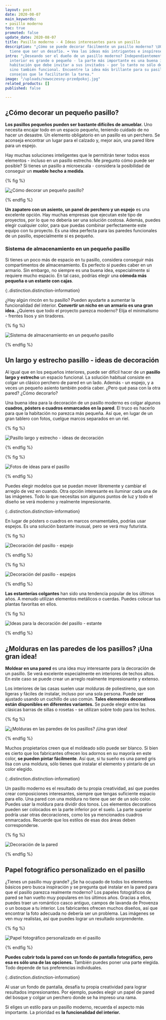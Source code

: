 ```yaml
---
layout: post
date: 2020-08-07
main_keywords:
- pasillo moderno
toc: true
promoted: false
update_date: 2020-08-07
title: Pasillo moderno - 4 Ideas interesantes para un pasillo
description: "¿Cómo se puede decorar fácilmente un pasillo moderno? \U0001F3E0 No
  tiene que ser un desafío. ➡️ Vea las ideas más intrigantes e inspírese."
intro: "¿Deseando ser el dueño de un pasillo moderno? Independientemente de si su
  interior es grande o pequeño - la parte más importante es una buena idea. Es una
  habitación que debe invitar a sus invitados - por lo tanto no sólo debe ser estética
  sino también funcional. Encuentre la idea más brillante para su pasillo - use algunos
  consejos que le facilitarán la tarea."
image: "/uploads/nowoczesny-przedpokoj.jpg"
related_products: []
published: false

---
```

## ¿Cómo decorar un pequeño pasillo?

**Los pasillos pequeños pueden ser bastante difíciles de amueblar.** Uno necesita encajar todo en un espacio pequeño, teniendo cuidado de no hacer un desastre. Un elemento obligatorio en un pasillo es un perchero. Se aconseja encontrar un lugar para el calzado y, mejor aún, una pared libre para un espejo.

Hay muchas soluciones inteligentes que le permitirán tener todos esos elementos - incluso en un pasillo estrecho. Me pregunto cómo puede ser posible? Si tienes un pasillo a microescala - considera la posibilidad de conseguir un **mueble hecho a medida**.

{% fig %}

![¿Cómo decorar un pequeño pasillo?](/uploads/maly-przedpokoj.jpg "¿Cómo decorar un pequeño pasillo?")

{% endfig %}

**Un zapatero con un asiento, un panel de perchero y un espejo** es una excelente opción. Hay muchas empresas que ejecutan este tipo de proyectos, por lo que no debería ser una solución costosa. Además, puedes elegir cualquier color, para que puedas combinar perfectamente este equipo con tu proyecto. Es una idea perfecta para las paredes funcionales de un pasillo, especialmente si es pequeño.

### Sistema de almacenamiento en un pequeño pasillo

Si tienes un poco más de espacio en tu pasillo, considera conseguir más compartimentos de almacenamiento. Es perfecto si puedes caber en un armario. Sin embargo, no siempre es una buena idea, especialmente si requiere mucho espacio. En tal caso, podrías elegir una **cómoda más pequeña o un estante con cajas**.

{:.distinction.distinction-information}

¿Hay algún rincón en tu pasillo? Pueden ayudarte a aumentar la funcionalidad del interior. **Convertir un nicho en un armario es una gran idea.** ¿Quieres que todo el proyecto parezca moderno? Elija el minimalismo - frentes lisos y sin tiradores.

{% fig %}

![Sistema de almacenamiento en un pequeño pasillo](/uploads/duzy-bialy-nowoczesny-przedpokoj.jpg "Sistema de almacenamiento en un pequeño pasillo")

{% endfig %}

## Un largo y estrecho pasillo - ideas de decoración

Al igual que en los pequeños interiores, puede ser difícil hacer de un **pasillo largo y estrecho** un espacio funcional. La solución habitual consiste en colgar un clásico perchero de pared en un lado. Además - un espejo, y a veces un pequeño asiento también podría caber. ¿Pero qué pasa con la otra pared? ¿Cómo decorarlo?

Una buena idea para la decoración de un pasillo moderno es colgar algunos **cuadros, pósters o cuadros enmarcados en la pared**. El truco es hacerlo para que la habitación no parezca más pequeña. Así que, en lugar de un gran tablero con fotos, cuelgue marcos separados en un riel.

{% fig %}

![Pasillo largo y estrecho - ideas de decoración](/uploads/obrazy-na-scianie.jpg "Pasillo largo y estrecho - ideas de decoración")

{% endfig %}

{% fig %}

![Fotos de ideas para el pasillo](/uploads/nowoczesny-przedpokoj-obrazy.jpg "Fotos de ideas para el pasillo")

{% endfig %}

Puedes elegir modelos que se puedan mover libremente y cambiar el arreglo de vez en cuando. Otra opción interesante es iluminar cada una de las imágenes. Todo lo que necesitas son algunos puntos de luz y todo el diseño se verá moderno y realmente impresionante.

{:.distinction.distinction-information}

En lugar de pósters o cuadros en marcos ornamentales, podrías usar espejos. Es una solución bastante inusual, pero se verá muy futurista.

{% fig %}

![Decoración del pasillo - espejo](/uploads/lustra-na-scianie.jpg "Decoración del pasillo - espejo")

{% endfig %}

{% fig %}

![Decoración del pasillo - espejos](/uploads/rozne-lustra-na-scianie.jpg "Decoración del pasillo - espejos")

{% endfig %}

**Las estanterías colgantes** han sido una tendencia popular de los últimos años. A menudo utilizan elementos metálicos o cuerdas. Puedes colocar tus plantas favoritas en ellos.

{% fig %}

![Ideas para la decoración del pasillo - estante](/uploads/polki-z-kwiatami-przedpokoj.jpg "Ideas para la decoración del pasillo - estante")

{% endfig %}

## ¿Molduras en las paredes de los pasillos? ¡Una gran idea!

**Moldear en una pared** es una idea muy interesante para la decoración de un pasillo. Se verá excelente especialmente en interiores de techos altos. En este caso se puede crear un arreglo realmente impresionante y extenso.

Los interiores de las casas suelen usar molduras de poliestireno, que son ligeras y fáciles de instalar, incluso por una sola persona. Puede ser ajustado usando un cuchillo de uso común. **Tales elementos decorativos están disponibles en diferentes variantes.** Se puede elegir entre las clásicas barras de sillas o rosetas - se utilizan sobre todo para los techos.

{% fig %}

![¿Molduras en las paredes de los pasillos? ¡Una gran idea!](/uploads/sztukateria-na-scianie-korytarz.jpg "¿Molduras en las paredes de los pasillos? ¡Una gran idea!")

{% endfig %}

Muchos propietarios creen que el moldeado sólo puede ser blanco. Si bien es cierto que los fabricantes ofrecen los adornos en su mayoría en este color, **se pueden pintar fácilmente**. Así que, si tu sueño es una pared gris lisa con una moldura, sólo tienes que instalar el elemento y pintarlo de un color elegido.

{:.distinction.distinction-information}

Un pasillo moderno es el resultado de tu propia creatividad, así que puedes crear composiciones interesantes, siempre que tengas suficiente espacio para ello. Una pared con una moldura no tiene que ser de un solo color. Puedes usar la moldura para dividir dos tonos. Los elementos decorativos pueden ser colocados en la parte inferior por el suelo. La parte superior podría usar otras decoraciones, como los ya mencionados cuadros enmarcados. Recuerde que los estilos de esas dos áreas deben corresponderse.

{% fig %}

![Decoración de la pared](/uploads/sztukateria-na-scianie-przedpokoj.jpg "Decoración de la pared")

{% endfig %}

## Papel fotográfico personalizado en el pasillo

¿Tienes un pasillo muy grande? ¿Se ha ocupado de todos los elementos básicos pero busca inspiración y se pregunta qué instalar en la pared para que el pasillo parezca realmente moderno? Los papeles fotográficos de pared se han vuelto muy populares en los últimos años. Gracias a ellos, puedes traer un romántico casco antiguo, campos de lavanda de Provenza o un bosque a tu interior. Los fabricantes ofrecen muchos diseños, así que encontrar la foto adecuada no debería ser un problema. Las imágenes se ven muy realistas, así que puedes lograr un resultado sorprendente.

{% fig %}

![Papel fotográfico personalizado en el pasillo](/uploads/nowoczesny-przedpokoj-fototapeta.jpg "Papel fotográfico personalizado en el pasillo")

{% endfig %}

**Puedes cubrir toda la pared con un fondo de pantalla fotográfico, pero esa es sólo una de las opciones.** También puedes poner una parte elegida. Todo depende de tus preferencias individuales.

{:.distinction.distinction-information}

Al usar un fondo de pantalla, desafía tu propia creatividad para lograr resultados impresionantes. Por ejemplo, puedes elegir un papel de pared del bosque y colgar un perchero donde se ha impreso una rama.

Si eliges un estilo para un pasillo moderno, recuerda el aspecto más importante. La prioridad es **la funcionalidad del interior.**